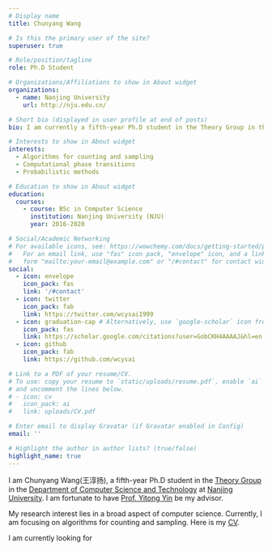 ```yaml
---
# Display name
title: Chunyang Wang

# Is this the primary user of the site?
superuser: true

# Role/position/tagline
role: Ph.D Student 

# Organizations/Affiliations to show in About widget
organizations:
  - name: Nanjing University
    url: http://nju.edu.cn/

# Short bio (displayed in user profile at end of posts)
bio: I am currently a fifth-year Ph.D student in the Theory Group in the Department of Computer Science and Technology at Nanjing University. My research interest lies in a broad aspect of computer science. Currently, I am focusing on algorithms for counting and sampling. 

# Interests to show in About widget
interests:
  - Algorithms for counting and sampling
  - Computational phase transitions 
  - Probabilistic methods

# Education to show in About widget
education:
  courses:
    - course: BSc in Computer Science
      institution: Nanjing University (NJU)
      year: 2016-2020

# Social/Academic Networking
# For available icons, see: https://wowchemy.com/docs/getting-started/page-builder/#icons
#   For an email link, use "fas" icon pack, "envelope" icon, and a link in the
#   form "mailto:your-email@example.com" or "/#contact" for contact widget.
social:
  - icon: envelope
    icon_pack: fas
    link: '/#contact'
  - icon: twitter
    icon_pack: fab
    link: https://twitter.com/wcysai1999
  - icon: graduation-cap # Alternatively, use `google-scholar` icon from `ai` icon pack
    icon_pack: fas
    link: https://scholar.google.com/citations?user=GobCKH4AAAAJ&hl=en
  - icon: github
    icon_pack: fab
    link: https://github.com/wcysai

# Link to a PDF of your resume/CV.
# To use: copy your resume to `static/uploads/resume.pdf`, enable `ai` icons in `params.toml`,
# and uncomment the lines below.
# - icon: cv
#   icon_pack: ai
#   link: uploads/CV.pdf

# Enter email to display Gravatar (if Gravatar enabled in Config)
email: ''

# Highlight the author in author lists? (true/false)
highlight_name: true
---
```

I am Chunyang Wang(王淳扬), a fifth-year Ph.D student in the [Theory Group](http://tcs.nju.edu.cn/) in the [Department of Computer Science and Technology](http://cs.nju.edu.cn/) at [Nanjing University](http://nju.edu.cn/). I am fortunate to have [Prof. Yitong Yin](http://tcs.nju.edu.cn/yinyt/) be my advisor. 

My research interest lies in a broad aspect of computer science. Currently, I am focusing on algorithms for counting and sampling. Here is my [CV](uploads/CV.pdf). 

I am currently looking for 